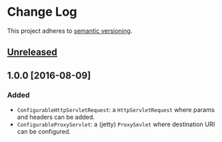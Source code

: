 # Change Log
This project adheres to [semantic versioning](http://semver.org/).

## [Unreleased]

## 1.0.0 [2016-08-09]
### Added
- `ConfigurableHttpServletRequest`: a `HttpServletRequest` where params and headers can be added.
- `ConfigurableProxyServlet`: a (jetty) `ProxySevlet` where destination URI can be configured.

[Unreleased]: https://github.com/csgis/lib-proxy/compare/1.0.0...HEAD